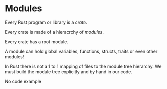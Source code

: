 # Modules

Every Rust program or library is a *crate*.

Every crate is made of a hieracrchy of *modules*.

Every crate has a root module.

A module can hold global variables, functions, structs, traits or even other modules!

In Rust there is not a 1 to 1 mapping of files to the module tree hierarchy. We must
build the module tree explicitly and by hand in our code.



No code example
